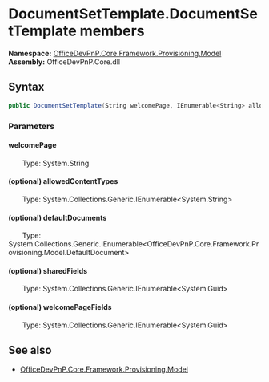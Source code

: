 # DocumentSetTemplate.DocumentSetTemplate members 
**Namespace:** [OfficeDevPnP.Core.Framework.Provisioning.Model](OfficeDevPnP.Core.Framework.Provisioning.Model.md)  
**Assembly:** OfficeDevPnP.Core.dll  
## Syntax
```C#
public DocumentSetTemplate(String welcomePage, IEnumerable<String> allowedContentTypes, IEnumerable<DefaultDocument> defaultDocuments, IEnumerable<Guid> sharedFields, IEnumerable<Guid> welcomePageFields)
```
### Parameters
#### welcomePage
&emsp;&emsp;Type: System.String  
#### 
#### (optional) allowedContentTypes
&emsp;&emsp;Type: System.Collections.Generic.IEnumerable<System.String>  
#### 
#### (optional) defaultDocuments
&emsp;&emsp;Type: System.Collections.Generic.IEnumerable<OfficeDevPnP.Core.Framework.Provisioning.Model.DefaultDocument>  
#### 
#### (optional) sharedFields
&emsp;&emsp;Type: System.Collections.Generic.IEnumerable<System.Guid>  
#### 
#### (optional) welcomePageFields
&emsp;&emsp;Type: System.Collections.Generic.IEnumerable<System.Guid>  
#### 
## See also
- [OfficeDevPnP.Core.Framework.Provisioning.Model](OfficeDevPnP.Core.Framework.Provisioning.Model.md)
